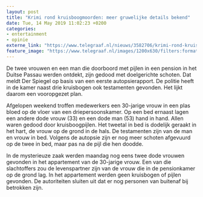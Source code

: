 ```yaml
---
layout: post
title: "Krimi rond kruisboogmoorden: meer gruwelijke details bekend"
date: Tue, 14 May 2019 11:02:23 +0200
categories: 
- entertainment 
- opinie 
externe_link: "https://www.telegraaf.nl/nieuws/3582706/krimi-rond-kruisboogmoorden-meer-gruwelijke-details-bekend"
feature_image: "https://www.telegraaf.nl/images/1200x630/filters:format(jpeg):quality(80)/cdn-kiosk-api.telegraaf.nl/09301aa6-7627-11e9-9abf-0255c322e81b.jpg"
---
```


<p class="intro">De twee vrouwen en een man die doorboord met pijlen in een pension in het Duitse Passau werden ontdekt, zijn gedood met doelgerichte schoten. Dat meldt Der Spiegel op basis van een eerste autopsierapport. De politie heeft in de kamer naast drie kruisbogen ook testamenten gevonden. Het lijkt daarom een vooropgezet plan.</p> <p>Afgelopen weekend troffen medewerkers een 30-jarige vrouw in een plas bloed op de vloer van een driepersoonskamer. Op een bed ernaast lagen een andere dode vrouw (33) en een dode man (53) hand in hand. Allen waren gedood door kruisboogpijlen. Het tweetal in bed is dodelijk geraakt in het hart, de vrouw op de grond in de hals. De testamenten zijn van de man en vrouw in bed. Volgens de autopsie zijn er nog meer schoten afgevuurd op de twee in bed, maar pas na de pijl die hen doodde.</p><p>In de mysterieuze zaak werden maandag nog eens twee dode vrouwen gevonden in het appartement van de 30-jarige vrouw. Een van die slachtoffers zou de levenspartner zijn van de vrouw die in de pensionkamer op de grond lag. In het appartement werden geen kruisbogen of pijlen gevonden. De autoriteiten sluiten uit dat er nog personen van buitenaf bij betrokken zijn.</p>
